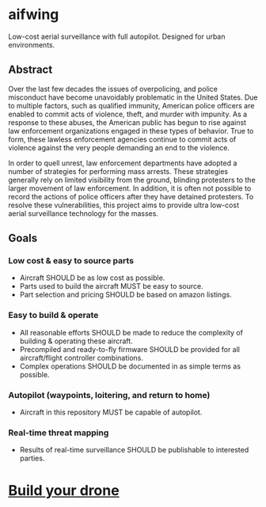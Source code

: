 # aifwing

Low-cost aerial surveillance with full autopilot. Designed for urban environments.

## Abstract

Over the last few decades the issues of overpolicing, and police misconduct have become unavoidably problematic in the United States.
Due to multiple factors, such as qualified immunity, American police officers are enabled to commit acts of violence, theft, and murder with impunity.
As a response to these abuses, the American public has begun to rise against law enforcement organizations engaged in these types of behavior.
True to form, these lawless enforcement agencies continue to commit acts of violence against the very people demanding an end to the violence.

In order to quell unrest, law enforcement departments have adopted a number of strategies for performing mass arrests.
These strategies generally rely on limited visibility from the ground, blinding protesters to the larger movement of law enforcement.
In addition, it is often not possible to record the actions of police officers after they have detained protesters.
To resolve these vulnerabilities, this project aims to provide ultra low-cost aerial surveillance technology for the masses.

## Goals

### Low cost & easy to source parts

* Aircraft SHOULD be as low cost as possible.
* Parts used to build the aircraft MUST be easy to source.
* Part selection and pricing SHOULD be based on amazon listings.

### Easy to build & operate

* All reasonable efforts SHOULD be made to reduce the complexity of building & operating these aircraft.
* Precompiled and ready-to-fly firmware SHOULD be provided for all aircraft/flight controller combinations.
* Complex operations SHOULD be documented in as simple terms as possible.

### Autopilot (waypoints, loitering, and return to home)

* Aircraft in this repository MUST be capable of autopilot.

### Real-time threat mapping

* Results of real-time surveillance SHOULD be publishable to interested parties.

# [Build your drone](https://github.com/AttackingInternetFascists/aifwing/wiki)
